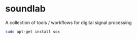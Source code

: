 # soundlab
A collection of tools / workflows for digital signal processing

```bash
sudo apt-get install sox
```